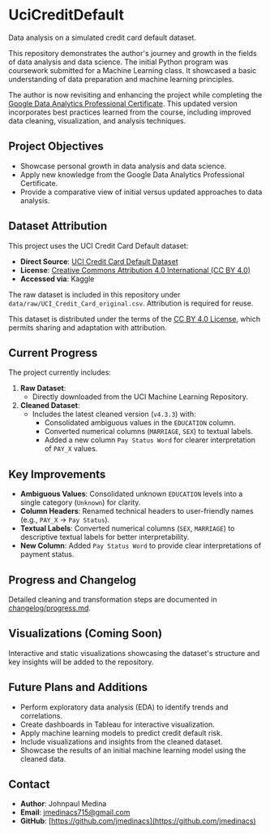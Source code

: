 # UciCreditDefault

Data analysis on a simulated credit card default dataset.

This repository demonstrates the author's journey and growth in the fields of data analysis and data science. The initial Python program was coursework submitted for a Machine Learning class. It showcased a basic understanding of data preparation and machine learning principles.

The author is now revisiting and enhancing the project while completing the [Google Data Analytics Professional Certificate](https://grow.google/dataanalytics/). This updated version incorporates best practices learned from the course, including improved data cleaning, visualization, and analysis techniques.

## Project Objectives

- Showcase personal growth in data analysis and data science.
- Apply new knowledge from the Google Data Analytics Professional Certificate.
- Provide a comparative view of initial versus updated approaches to data analysis.

## Dataset Attribution

This project uses the UCI Credit Card Default dataset:

- **Direct Source**: [UCI Credit Card Default Dataset](http://archive.ics.uci.edu/dataset/350/default+of+credit+card+clients)
- **License**: [Creative Commons Attribution 4.0 International (CC BY 4.0)](https://creativecommons.org/licenses/by/4.0/)
- **Accessed via**: Kaggle

The raw dataset is included in this repository under `data/raw/UCI_Credit_Card_original.csv`. Attribution is required for reuse.

This dataset is distributed under the terms of the [CC BY 4.0 License](https://creativecommons.org/licenses/by/4.0/), which permits sharing and adaptation with attribution.

## Current Progress

The project currently includes:
1. **Raw Dataset**:
   - Directly downloaded from the UCI Machine Learning Repository.
2. **Cleaned Dataset**:
   - Includes the latest cleaned version (`v4.3.3`) with:
     - Consolidated ambiguous values in the `EDUCATION` column.
     - Converted numerical columns (`MARRIAGE`, `SEX`) to textual labels.
     - Added a new column `Pay Status Word` for clearer interpretation of `PAY_X` values.

## Key Improvements

- **Ambiguous Values**: Consolidated unknown `EDUCATION` levels into a single category (`Unknown`) for clarity.
- **Column Headers**: Renamed technical headers to user-friendly names (e.g., `PAY_X` → `Pay Status`).
- **Textual Labels**: Converted numerical columns (`SEX`, `MARRIAGE`) to descriptive textual labels for better interpretability.
- **New Column**: Added `Pay Status Word` to provide clear interpretations of payment status.

## Progress and Changelog

Detailed cleaning and transformation steps are documented in [changelog/progress.md](changelog/progress.md).

## Visualizations (Coming Soon)

Interactive and static visualizations showcasing the dataset's structure and key insights will be added to the repository.

## Future Plans and Additions

- Perform exploratory data analysis (EDA) to identify trends and correlations.
- Create dashboards in Tableau for interactive visualization.
- Apply machine learning models to predict credit default risk.
- Include visualizations and insights from the cleaned dataset.
- Showcase the results of an initial machine learning model using the cleaned data.

## Contact

- **Author**: Johnpaul Medina
- **Email**: jmedinacs715@gmail.com
- **GitHub**: [https://github.com/jmedinacs](https://github.com/jmedinacs)

